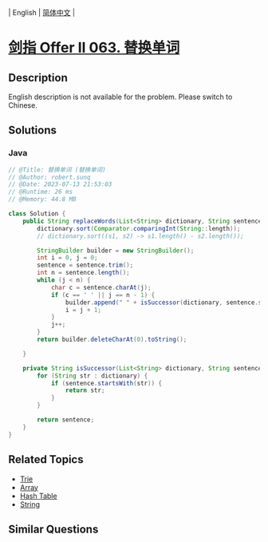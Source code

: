 
| English | [简体中文](README.md) |

# [剑指 Offer II 063. 替换单词](https://leetcode.cn//problems/UhWRSj/)

## Description

<p>English description is not available for the problem. Please switch to Chinese.</p>


## Solutions


### Java

```Java
// @Title: 替换单词 (替换单词)
// @Author: robert.sunq
// @Date: 2023-07-13 21:53:03
// @Runtime: 26 ms
// @Memory: 44.8 MB

class Solution {
    public String replaceWords(List<String> dictionary, String sentence) {
        dictionary.sort(Comparator.comparingInt(String::length));
        // dictionary.sort((s1, s2) -> s1.length() - s2.length());

        StringBuilder builder = new StringBuilder();
        int i = 0, j = 0;
        sentence = sentence.trim();
        int n = sentence.length();
        while (j < n) {
            char c = sentence.charAt(j);
            if (c == ' ' || j == n - 1) {
                builder.append(" " + isSuccessor(dictionary, sentence.substring(i, j == n - 1 ? n : j)));
                i = j + 1;
            }
            j++;
        }
        return builder.deleteCharAt(0).toString();

    }

    private String isSuccessor(List<String> dictionary, String sentence) {
        for (String str : dictionary) {
            if (sentence.startsWith(str)) {
                return str;
            }
        }

        return sentence;
    }
}
```



## Related Topics

- [Trie](https://leetcode.cn//tag/trie)
- [Array](https://leetcode.cn//tag/array)
- [Hash Table](https://leetcode.cn//tag/hash-table)
- [String](https://leetcode.cn//tag/string)

## Similar Questions


